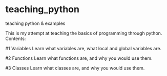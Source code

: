 # teaching_python
teaching python &amp; examples

This is my attempt at teaching the basics of programming through python.
Contents:

#1 Variables
Learn what variables are, what local and global variables are.

#2 Functions
Learn what functions are, and why you would use them.

#3 Classes
Learn what classes are, and why you would use them.
